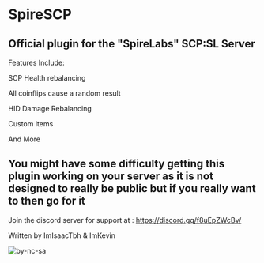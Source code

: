 # SpireSCP
## Official plugin for the "SpireLabs" SCP:SL Server
Features Include:

SCP Health rebalancing

All coinflips cause a random result

HID Damage Rebalancing

Custom items

And More


## You might have some difficulty getting this plugin working on your server as it is not designed to really be public but if you really want to then go for it 

Join the discord server for support at : https://discord.gg/f8uEpZWcBv/

Written by ImIsaacTbh & ImKevin

![by-nc-sa](https://github.com/Im-Isaac/SpireSCP/assets/81532363/ccfc6676-0b93-4f0b-80fb-f1f9a673d064)
